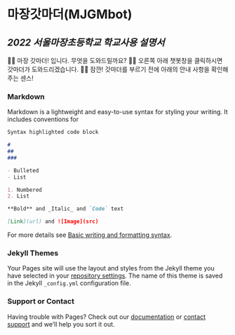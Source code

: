 # **마장갓마더(MJGMbot)**
## *2022 서울마장초등학교 학교사용 설명서*
👩‍🦱 마장 갓마더! 입니다. 무엇을 도와드릴까요?
👩‍🦱 오른쪽 아래 챗봇창을 클릭하시면 갓마더가 도와드리겠습니다.
👩‍🦱 잠깐! 갓마더를 부르기 전에 아래의 안내 사항을 확인해주는 센스!

### Markdown

Markdown is a lightweight and easy-to-use syntax for styling your writing. It includes conventions for

```markdown
Syntax highlighted code block

# 
## 
### 

- Bulleted
- List

1. Numbered
2. List

**Bold** and _Italic_ and `Code` text

[Link](url) and ![Image](src)
```

For more details see [Basic writing and formatting syntax](https://docs.github.com/en/github/writing-on-github/getting-started-with-writing-and-formatting-on-github/basic-writing-and-formatting-syntax).

### Jekyll Themes

Your Pages site will use the layout and styles from the Jekyll theme you have selected in your [repository settings](https://github.com/leja21/MJGMbot/settings/pages). The name of this theme is saved in the Jekyll `_config.yml` configuration file.

### Support or Contact

Having trouble with Pages? Check out our [documentation](https://docs.github.com/categories/github-pages-basics/) or [contact support](https://support.github.com/contact) and we’ll help you sort it out.
